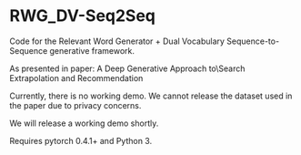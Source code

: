 # RWG_DV-Seq2Seq
Code for the Relevant Word Generator + Dual Vocabulary Sequence-to-Sequence generative framework.

As presented in paper: A Deep Generative Approach to\\Search Extrapolation and Recommendation

Currently, there is no working demo. We cannot release the dataset used in the paper due to privacy concerns. 

We will release a working demo shortly.

Requires pytorch 0.4.1+ and Python 3.

